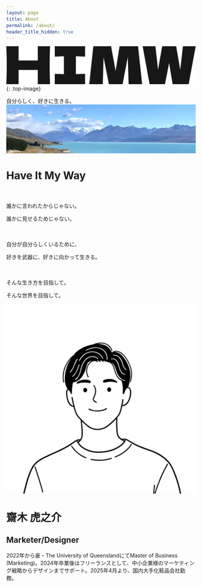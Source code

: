 ```yaml
---
layout: page
title: About
permalink: /about/
header_title_hidden: true
---
```


![Aboutページヘッダー画像](/assets/images/HIMW.png){: .top-image}

<div class="about-title">
自分らしく、好きに生きる。
</div>

<div class="full-width-image-container hide-on-mobile">
  <img src="/assets/images/himy-image.jpg" alt="Aboutページコンテンツ画像">
  <div class="image-overlay-text">
    <h1>Have It My Way</h1>
    <p>　</p>
    <p>誰かに言われたからじゃない。</p>
    <p>誰かに見せるためじゃない。</p>
    <p>　</p>
    <p>自分が自分らしくいるために、</p>
    <p>好きを武器に、好きに向かって生きる。</p>
    <p>　</p>
    <p>そんな生き方を目指して。</p>
    <p>そんな世界を目指して。</p>
  </div>
</div>

<div class="about-intro">
  <img src="/assets/images/portrait-tora-square.png">
  <h1>齋木 虎之介</h1>
  <h2> Marketer/Designer</h2>
  <p>2022年から豪・The University of QueenslandにてMaster of Business (Marketing)。2024年卒業後はフリーランスとして、中小企業様のマーケティング戦略からデザインまでサポート。2025年4月より、国内大手化粧品会社勤務。</p>
</div>